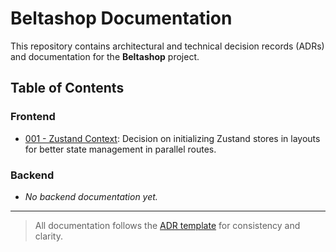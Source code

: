 # Beltashop Documentation

This repository contains architectural and technical decision records (ADRs) and documentation for the **Beltashop** project.

## Table of Contents

### Frontend

- [001 - Zustand Context](frontend/001%20-%20zustand%20context.md): Decision on initializing Zustand stores in layouts for better state management in parallel routes.

### Backend

- _No backend documentation yet._

---

> All documentation follows the [ADR template](template.md) for consistency and clarity.
